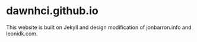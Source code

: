 # dawnhci.github.io

This website is built on Jekyll and design modification of jonbarron.info and leonidk.com.